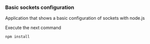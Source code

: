 ### Basic sockets configuration

Application that shows a basic configuration of sockets with node.js

Execute the next command
```
npm install
```
